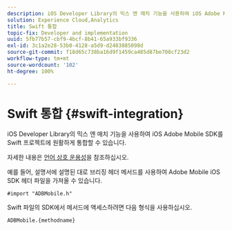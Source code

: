 ```yaml
---
description: iOS Developer Library의 믹스 앤 매치 기능을 사용하여 iOS Adobe Mobile SDK를 Swift 프로젝트에 원활하게 통합할 수 있습니다.
solution: Experience Cloud,Analytics
title: Swift 통합
topic-fix: Developer and implementation
uuid: 5fb77b57-cbf9-4bcf-8b41-65a933bf9336
exl-id: 3c1a2e28-53b0-4128-a5d9-d2403885098d
source-git-commit: f18d65c738ba16d9f1459ca485d87be708cf23d2
workflow-type: tm+mt
source-wordcount: '102'
ht-degree: 100%

---
```


# Swift 통합 {#swift-integration}

iOS Developer Library의 믹스 앤 매치 기능을 사용하여 iOS Adobe Mobile SDK를 Swift 프로젝트에 원활하게 통합할 수 있습니다.

자세한 내용은 [언어 상호 운용성](https://developer.apple.com/documentation/swift#2984801.html)을 참조하십시오.

예를 들어, 설명서에 설명된 대로 브리징 헤더 메서드를 사용하여 Adobe Mobile iOS SDK 헤더 파일을 가져올 수 있습니다.

```
#import "ADBMobile.h"
```

Swift 파일의 SDK에서 메서드에 액세스하려면 다음 형식을 사용하십시오.

```
ADBMobile.{methodname}
```
